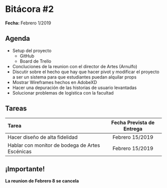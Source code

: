 # Bitácora #2

**Fecha:** Febrero 1/2019

## Agenda

- Setup del proyecto
  - GitHub
  - Board de Trello
- Concluciones de la reunion con el director de Artes (Arnulfo)
- Discutir sobre el hecho que hay que hacer pivot y modificar el proyecto a ser un sistema para que estudiantes puedan alquilar props
- Mostrar Wireframes hechos en AdobeXD
- Hacer una depuración de las historias de usuario levantadas
- Solucionar problemas de logística con la facultad

## Tareas

| Tarea                                           | Fecha Prevista de Entrega |
| :---------------------------------------------- | :-----------------------: |
| Hacer diseño de alta fidelidad                  |      Febrero 15/2019      |
| Hablar con monitor de bodega de Artes Escénicas |      Febrero 15/2019      |

## ¡Importante!

**La reunion de Febrero 8 se cancela**

